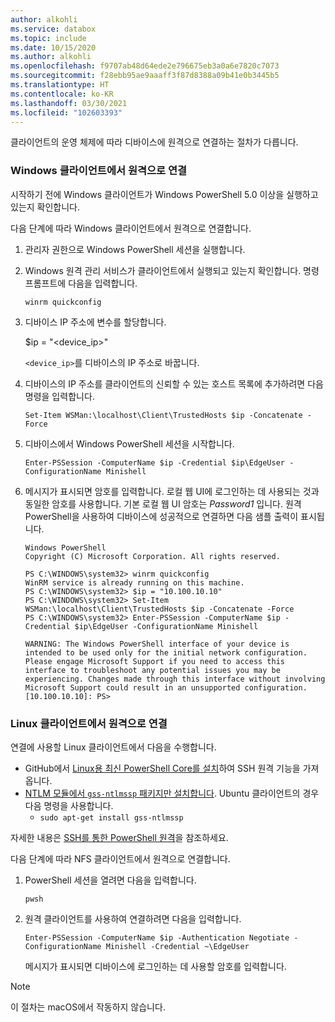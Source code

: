 ```yaml
---
author: alkohli
ms.service: databox
ms.topic: include
ms.date: 10/15/2020
ms.author: alkohli
ms.openlocfilehash: f9707ab48d64ede2e796675eb3a0a6e7820c7073
ms.sourcegitcommit: f28ebb95ae9aaaff3f87d8388a09b41e0b3445b5
ms.translationtype: HT
ms.contentlocale: ko-KR
ms.lasthandoff: 03/30/2021
ms.locfileid: "102603393"
---
```

클라이언트의 운영 체제에 따라 디바이스에 원격으로 연결하는 절차가 다릅니다.

### <a name="remotely-connect-from-a-windows-client"></a>Windows 클라이언트에서 원격으로 연결

시작하기 전에 Windows 클라이언트가 Windows PowerShell 5.0 이상을 실행하고 있는지 확인합니다.

다음 단계에 따라 Windows 클라이언트에서 원격으로 연결합니다.

1. 관리자 권한으로 Windows PowerShell 세션을 실행합니다.
2. Windows 원격 관리 서비스가 클라이언트에서 실행되고 있는지 확인합니다. 명령 프롬프트에 다음을 입력합니다.

    `winrm quickconfig`

3. 디바이스 IP 주소에 변수를 할당합니다.

    $ip = "<device_ip>"

    `<device_ip>`를 디바이스의 IP 주소로 바꿉니다.

4. 디바이스의 IP 주소를 클라이언트의 신뢰할 수 있는 호스트 목록에 추가하려면 다음 명령을 입력합니다.

    `Set-Item WSMan:\localhost\Client\TrustedHosts $ip -Concatenate -Force`

5. 디바이스에서 Windows PowerShell 세션을 시작합니다.

    `Enter-PSSession -ComputerName $ip -Credential $ip\EdgeUser -ConfigurationName Minishell`

6. 메시지가 표시되면 암호를 입력합니다. 로컬 웹 UI에 로그인하는 데 사용되는 것과 동일한 암호를 사용합니다. 기본 로컬 웹 UI 암호는 *Password1* 입니다. 원격 PowerShell을 사용하여 디바이스에 성공적으로 연결하면 다음 샘플 출력이 표시됩니다.  

    ```
    Windows PowerShell
    Copyright (C) Microsoft Corporation. All rights reserved.
    
    PS C:\WINDOWS\system32> winrm quickconfig
    WinRM service is already running on this machine.
    PS C:\WINDOWS\system32> $ip = "10.100.10.10"
    PS C:\WINDOWS\system32> Set-Item WSMan:\localhost\Client\TrustedHosts $ip -Concatenate -Force
    PS C:\WINDOWS\system32> Enter-PSSession -ComputerName $ip -Credential $ip\EdgeUser -ConfigurationName Minishell

    WARNING: The Windows PowerShell interface of your device is intended to be used only for the initial network configuration. Please engage Microsoft Support if you need to access this interface to troubleshoot any potential issues you may be experiencing. Changes made through this interface without involving Microsoft Support could result in an unsupported configuration.
    [10.100.10.10]: PS>
    ```

### <a name="remotely-connect-from-a-linux-client"></a>Linux 클라이언트에서 원격으로 연결

연결에 사용할 Linux 클라이언트에서 다음을 수행합니다.

- GitHub에서 [Linux용 최신 PowerShell Core를 설치](/powershell/scripting/install/installing-powershell-core-on-linux)하여 SSH 원격 기능을 가져옵니다. 
- [NTLM 모듈에서 `gss-ntlmssp` 패키지만 설치합니다](https://github.com/Microsoft/omi/blob/master/Unix/doc/setup-ntlm-omi.md). Ubuntu 클라이언트의 경우 다음 명령을 사용합니다.
    - `sudo apt-get install gss-ntlmssp`

자세한 내용은 [SSH를 통한 PowerShell 원격](/powershell/scripting/learn/remoting/ssh-remoting-in-powershell-core)을 참조하세요.

다음 단계에 따라 NFS 클라이언트에서 원격으로 연결합니다.

1. PowerShell 세션을 열려면 다음을 입력합니다.

    `pwsh`
 
2. 원격 클라이언트를 사용하여 연결하려면 다음을 입력합니다.

    `Enter-PSSession -ComputerName $ip -Authentication Negotiate -ConfigurationName Minishell -Credential ~\EdgeUser`

    메시지가 표시되면 디바이스에 로그인하는 데 사용할 암호를 입력합니다.
 
> [!NOTE]
> 이 절차는 macOS에서 작동하지 않습니다.